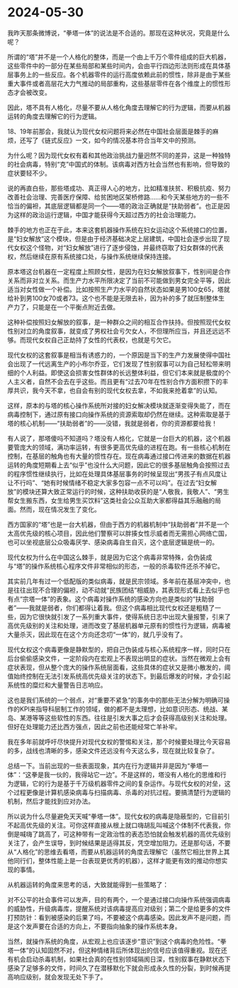 # 2024-05-30

我昨天那条微博说，“拳塔一体”的说法是不合适的。那现在这种状况，究竟是什么呢？

所谓的“塔”并不是一个人格化的整体，而是一个由上千万个零件组成的巨大机器，这些零件中的一部分在某些局部和某些时间内，会由平行四边形法则形成在具体基层事务上的一些反应。各个机器零件的运行高度依赖此前的惯性，除非是由于某些重大事件或者高层花大力气推动的局部重构，这些基层零件在各个维度上的惯性形态才会被改变。

因此，塔不具有人格化，尽量不要从人格化角度去理解它的行为逻辑，而要从机器运转的角度去理解它的行为逻辑。

18、19年前那会，我就认为现代女权问题将来必然在中国社会层面是棘手的麻烦，还写了《链式反应》一文，如今的情况基本符合当年文中的预测。

为什么呢？因为现代女权有着和其他政治挑战力量迥然不同的差异，这是一种独特的社会病毒，特别“克”中国式的体制。该病毒对西方社会当然也有影响，但导致的症状要轻不少。

说的再直白些，那些塔成功、真正得人心的地方，比如精准扶贫、积极抗疫、努力改善社会治理、完善医疗保障、给贫困地区架桥修路……和今天某些地方的一些不恰当的偏袒，其底层逻辑都是同一个——塔的政治正确就是“扶助弱者”。也正是因为这样的政治运行逻辑，中国才能获得今天超过西方的社会治理能力。

棘手的地方也正在于此，本来这套机器操作系统在妇女运动这个系统接口的位置，是“妇女解放”这个模块，但是由于经济基础决定上层建筑，中国社会逐步出现了现代女权这个怪物，对“妇女解放”进行了逐步侵蚀，并最终窃取了妇女群体的代表权，然后继续在原有系统接口处，与操作系统继续保持连接。

原本塔这台机器在一定程度上照顾女性，是因为在妇女解放叙事下，性别间是合作关系而非对立关系。而生产力水平所限决定了当前不可能做到男女完全平等，因此适当对女性做一个补偿。比如按照生产力水平的自然状态如果是男100女65，塔就给补到男100女70或者73。这个也不能是无限去补，因为补的多了就压制整体生产力了，只能是在一个平衡点附近去做。

这种补偿按照妇女解放的叙事，是一种群众之间的相互合作扶持。但按照现代女权性别对立的角度叙事，就变成了男权社会亏欠女人，不但理所应当，并且还远远不够。而现代女权自己正劫持了女性的代表权，也就是亏欠它。

现代女权的这套叙事是相当有诱惑力的，一个原因是当下的生产力发展使得中国社会出现了一代远离生产的小布尔乔亚，它们发现了性别叙事可以为自己轻松带来明细的个人利益。即使这会损害女性群体的长远整体利益，但它们本来就是极度的个人主义者，自然不会去在乎这些。而且更有“过去70年在性别合作方面积攒下的丰厚共识，我今天不拿，也自会有别的现代女权去拿，不如我来抢着拿”的认知。

这样，原本的与塔的核心操作系统所对接的妇女解决模块就逐渐变得失能了，而在病毒控制下，通过原有接口向操作系统的资源索取却仍然在继续。这种索取是基于塔的核心机制——“扶助弱者”的——没错，我就是弱者，你的资源都要给我！

有人说了，那塔傻吗不知道吗？塔没有人格化，它就是一台巨大的机器，这个机器要管庞大的领域，满功率运转，有很多更高优先级的进程在跑。有一些核心机制在控制，在基层的触角也有大量的惯性存在。现在病毒通过接口传进来的数据在机器运转的角度短期看上去“似乎”也没什么大问题，因此它的很多基层触角会按照过去的程序惯性继续执行，比如在处理具体基层事务的时候呈现出“男孩子有点风度让让不行吗”、“她有时候情绪不稳定大家多包容一点不可以吗”。在过去“妇女解放”的模块还算大致正常运行的时候，这种扶助收获的是“人敬我，我敬人”、“男生帮女生搬东西，女生给男生买饮料”这类社会公众互助大家都得益其乐融融的局面。然而，现在情况发生了变化。

西方国家的“塔”也是一台大机器，但由于西方的机器机制中“扶助弱者”并不是一个太高优先级的核心项目，因此他们警察可以胖揍女性示威者而无需担心网络亡国，也可以坐视底层公众吸毒厌学、感染病毒自生自灭，这个底层逻辑是统一的。

现代女权为什么在中国这么棘手，就是因为它这个病毒非常特殊，会伪装成与“塔”的操作系统核心程序文件非常相似的形态，一般的杀毒软件还杀不掉它。

其实前几年有过一个低配版的类似病毒，就是民宗领域。多年前在基层冲突中，也是往往出现不合理的偏袒，动不动就“民族团结”相威胁，其表现形式看上去似乎也有点“宗塔一体”的表象。这个病毒对操作系统的感染方向也是类似的“扶助弱者”——我就是弱者，你们都得让着我。但这个病毒相比现代女权还是粗糙了一些，因为它很快就引发了一系列重大事件，使得系统日志中出现大量报警，引来了高优先级别的关注和处理，进而改变了基层机器单元原有的惯性行为逻辑，病毒被大量杀灭，因此现在在这个方向还念叨“一体”的，就几乎没有了。

现代女权这个病毒更像是静默型的，把自己伪装成与核心系统程序一样，同时只在后台偷偷感染文件，一定阶段内在宏观上不表现出明显的症状。当然在微观上会有症状表现，但从整个庞大的操作系统层面看，这些具体的症状又是微小散发的，阈值始终控制在无法引发系统高优先级关注的状态下。到最后爆发的时候，才会引起系统性的糜烂和大量警告日志响应。

这也是我们系统的一个弱点，对“重要不紧急”的事务中的那些无法分解为明确可操作的KPI来指导科层制工作的领域，做的都不是太理想，比如意识形态、统战、某岛、某港等等这些软性的东西。往往是引发大事之后才会获得高级别关注和处理。但好在处理能力还比西方强点，因此之前也还能经常亡羊补牢。

我在多年前就呼吁尽快提升对现代女权的警惕和关注，那个时候要处理比今天容易的多，战线也清晰的多，感染文件还远没有今天这么多，现在就比较复杂了。

总结一下。当前出现的一些表面现象，其内在行为逻辑并非是因为“拳塔一体”：“这拳是我一伙的，我得站它一边”。不是这样的，塔没有人格化的思维和行为逻辑，它的行为是基于千万级机器零件之间的复杂运作。与现代女权的对垒，这个过程更像是计算机感染病毒与扫描病毒、杀毒的对抗过程。要搞清楚行为逻辑的机制，然后才能找到应对办法。

所以说为什么尽量避免天天喊“拳塔一体”。现代女权的病毒是隐蔽型的，它目前引不起高优先级的关注。可你这样直接从根上就口嗨胡乱叫喊这个体制不代表我，你倒是喊嗨了跳高了，可这种带有一定政治性的表态恐怕就会触发机器的高优先级别关注了，会产生误导，到时候结果是适得其反，凭空增加阻力。还是那句话，不要从“人格化”的思维去看塔，而要从机器运转的角度去理解它（虽然它相比世界上其他同行们，整体性能上是一台表现更优秀的机器），这样才能更有效的推动你想实现的事情。

从机器运转的角度来思考的话，大致就能得到一些策略了：

对不公平的社会事件可以发声，目的有两个，一个是通过接口向操作系统强调病毒的威胁性，升级病毒库，提醒系统对该病毒提高应对级别；第二个是给更多的文件打预防针：看到被感染的后果了吗，不要被这个病毒感染。因此发声不是问题，而是这个发声要在合适的方向上，不要指向抽象的操作系统本身。

当然，就操作系统的角度，从宏观上也应该逐步“意识”到这个病毒的危险性。“拳塔一体”的认知固然不对，但这种情绪背后所体现出的信号应该值得重视。现在还有机会启动杀毒机制，如果社会真的在性别领域隔阂日深，性别叙事在静默状态下感染了足够多的文件，时间久了在潜移默化下就会形成永久性的分裂，到时候再提高响应级别，就会发现无处下手了。
